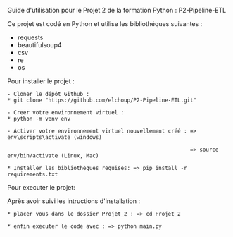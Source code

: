 Guide d'utilisation pour le Projet 2 de la formation Python : P2-Pipeline-ETL

 Ce projet est codé en Python et utilise les bibliothéques suivantes :
 - requests 
 - beautifulsoup4
 - csv
 - re
 - os


Pour installer le projet : 

    - Cloner le dépôt Github :
    * git clone "https://github.com/elchoup/P2-Pipeline-ETL.git"
    
    - Creer votre environnement virtuel :
    * python -m venv env

    - Activer votre environnement virtuel nouvellement créé : => env\scripts\activate (windows)

                                                              => source env/bin/activate (Linux, Mac)

    * Installer les bibliothèques requises: => pip install -r requirements.txt


Pour executer le projet: 

 Après avoir suivi les intructions d'installation :

    * placer vous dans le dossier Projet_2 : => cd Projet_2

    * enfin executer le code avec : => python main.py